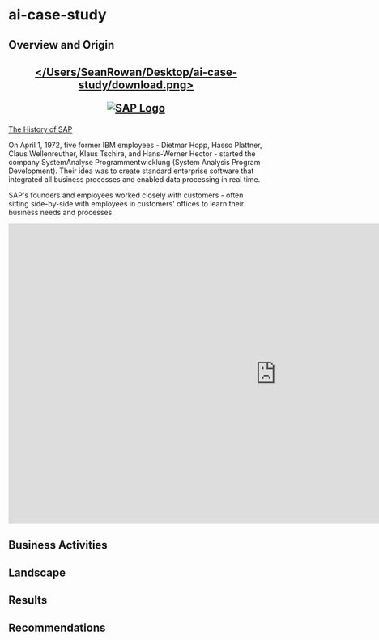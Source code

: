 # ai-case-study

## Overview and Origin

<h2 align="center">

<a href="https://www.sap.com/index.html"> </Users/SeanRowan/Desktop/ai-case-study/download.png>

![SAP Logo](/Users/SeanRowan/Desktop/ai-case-study/download.png)

</h2>

[The History of SAP](https://www.sap.com/about/company/history.html)

On April 1, 1972, five former IBM employees - Dietmar Hopp, Hasso Plattner, Claus Wellenreuther, Klaus Tschira, and Hans-Werner Hector - started the company SystemAnalyse Programmentwicklung (System Analysis Program Development). Their idea was to create standard enterprise software that integrated all business processes and enabled data processing in real time.

SAP's founders and employees worked closely with customers - often sitting side-by-side with employees in customers' offices to learn their business needs and processes. 

<iframe width="1056" height="594" src="https://www.youtube.com/embed/g-UaUrETB1E" title="The Origin of SAP: The Perfect First Customer (SAP celebrate 50 years)" frameborder="0" allow="accelerometer; autoplay; clipboard-write; encrypted-media; gyroscope; picture-in-picture; web-share" referrerpolicy="strict-origin-when-cross-origin" allowfullscreen></iframe>

## Business Activities

## Landscape

## Results

## Recommendations
